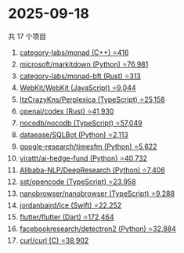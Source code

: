 # 2025-09-18

共 17 个项目

<!-- BEGIN GITHUB -->
<!-- 最后更新时间 2025-09-18 04:09:21 +0800 -->
1. [category-labs/monad (C++) ⭐416](https://github.com/category-labs/monad)
1. [microsoft/markitdown (Python) ⭐76,981](https://github.com/microsoft/markitdown)
1. [category-labs/monad-bft (Rust) ⭐313](https://github.com/category-labs/monad-bft)
1. [WebKit/WebKit (JavaScript) ⭐9,044](https://github.com/WebKit/WebKit)
1. [ItzCrazyKns/Perplexica (TypeScript) ⭐25,158](https://github.com/ItzCrazyKns/Perplexica)
1. [openai/codex (Rust) ⭐41,930](https://github.com/openai/codex)
1. [nocodb/nocodb (TypeScript) ⭐57,049](https://github.com/nocodb/nocodb)
1. [dataease/SQLBot (Python) ⭐2,113](https://github.com/dataease/SQLBot)
1. [google-research/timesfm (Python) ⭐5,622](https://github.com/google-research/timesfm)
1. [virattt/ai-hedge-fund (Python) ⭐40,732](https://github.com/virattt/ai-hedge-fund)
1. [Alibaba-NLP/DeepResearch (Python) ⭐7,406](https://github.com/Alibaba-NLP/DeepResearch)
1. [sst/opencode (TypeScript) ⭐23,958](https://github.com/sst/opencode)
1. [nanobrowser/nanobrowser (TypeScript) ⭐9,288](https://github.com/nanobrowser/nanobrowser)
1. [jordanbaird/Ice (Swift) ⭐22,252](https://github.com/jordanbaird/Ice)
1. [flutter/flutter (Dart) ⭐172,464](https://github.com/flutter/flutter)
1. [facebookresearch/detectron2 (Python) ⭐32,884](https://github.com/facebookresearch/detectron2)
1. [curl/curl (C) ⭐38,902](https://github.com/curl/curl)
<!-- END GITHUB -->